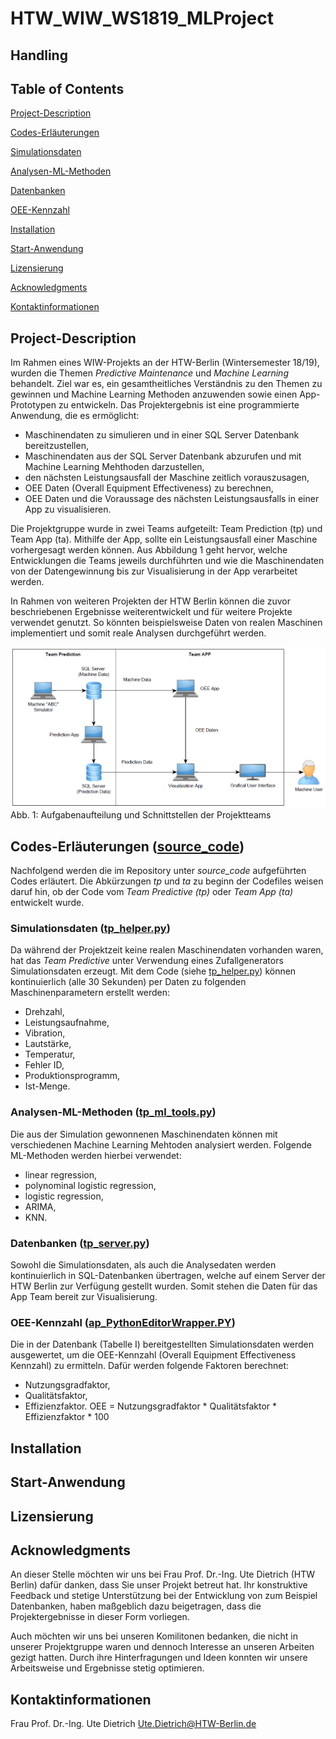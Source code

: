 # HTW_WIW_WS1819_MLProject
## Handling 
## Table of Contents  

[Project-Description](#Project-Description)  

[Codes-Erläuterungen](#Codes-Erläuterungen)

[Simulationsdaten](#Simulationsdaten)

[Analysen-ML-Methoden](#Analysen-ML-Methoden)

[Datenbanken](#Datenbanken)

[OEE-Kennzahl](#OEE-Kennzahl)

[Installation](#Installation)

[Start-Anwendung](#Start-Anwendung)

[Lizensierung](#Lizensierung)

[Acknowledgments](#Acknowledgments)

[Kontaktinformationen](#Kontaktinformationen)

<a name="headers"/>

## Project-Description
Im Rahmen eines WIW-Projekts an der HTW-Berlin (Wintersemester 18/19), wurden die Themen *Predictive Maintenance* und *Machine Learning* behandelt. Ziel war es, ein gesamtheitliches Verständnis zu den Themen zu gewinnen und Machine Learning Methoden anzuwenden sowie einen App-Prototypen zu entwickeln. Das Projektergebnis ist eine programmierte Anwendung, die es ermöglicht:

- Maschinendaten zu simulieren und in einer SQL Server Datenbank bereitzustellen,
- Maschinendaten aus der SQL Server Datenbank abzurufen und mit Machine Learning Mehthoden darzustellen,
- den nächsten Leistungsausfall der Maschine zeitlich vorauszusagen,
- OEE Daten (Overall Equipment Effectiveness) zu berechnen,
- OEE Daten und die Voraussage des nächsten Leistungsausfalls in einer App zu visualisieren.

Die Projektgruppe wurde in zwei Teams aufgeteilt: Team Prediction (tp) und Team App (ta).  Mithilfe der App, sollte ein Leistungsausfall einer Maschine vorhergesagt werden können. Aus Abbildung 1 geht hervor, welche Entwicklungen die Teams jeweils durchführten und wie die Maschinendaten von der Datengewinnung bis zur Visualisierung in der App verarbeitet werden. 

In Rahmen von weiteren Projekten der HTW Berlin können die zuvor beschriebenen Ergebnisse weiterentwickelt und für weitere Projekte verwendet genutzt. So könnten beispielsweise Daten von realen Maschinen implementiert und somit reale Analysen durchgeführt werden.

 
![alt text](https://github.com/Hawky12/HTW_WIW_WS1819_MLProject/blob/master/Aufteilung%20der%20Teams.PNG?raw=true)
Abb. 1: Aufgabenaufteilung und Schnittstellen der Projektteams

## Codes-Erläuterungen ([source_code](https://github.com/dorianzwanzig/HTW_WIW_WS1819_MLProject/tree/master/source_code))
Nachfolgend werden die im Repository unter *source_code* aufgeführten Codes erläutert. Die Abkürzungen *tp* und *ta* zu beginn der Codefiles weisen daruf hin, ob der Code vom *Team Predictive (tp)* oder *Team App (ta)* entwickelt wurde.  
### Simulationsdaten ([tp_helper.py](https://github.com/dorianzwanzig/HTW_WIW_WS1819_MLProject/blob/master/source_code/tp_helper.py))
Da während der Projektzeit keine realen Maschinendaten vorhanden waren, hat das *Team Predictive* unter Verwendung eines Zufallgenerators Simulationsdaten erzeugt. Mit dem Code (siehe [tp_helper.py](https://github.com/dorianzwanzig/HTW_WIW_WS1819_MLProject/blob/master/source_code/tp_helper.py)) können kontinuierlich (alle 30 Sekunden) per Daten zu folgenden Maschinenparametern erstellt werden:
-	Drehzahl,
-	Leistungsaufnahme,
-	Vibration,
-	Lautstärke,
-	Temperatur,
-	Fehler ID,
-	Produktionsprogramm,
-	Ist-Menge.

### Analysen-ML-Methoden ([tp_ml_tools.py](https://github.com/dorianzwanzig/HTW_WIW_WS1819_MLProject/blob/master/source_code/tp_ml_tools.py))
Die aus der Simulation gewonnenen Maschinendaten können mit verschiedenen Machine Learning Mehtoden analysiert werden. Folgende ML-Methoden werden hierbei verwendet:
-	linear regression,
- polynominal logistic regression,
- logistic regression,
-	ARIMA,
- KNN.

### Datenbanken ([tp_server.py](https://github.com/dorianzwanzig/HTW_WIW_WS1819_MLProject/blob/master/source_code/tp_server.py))

Sowohl die Simulationsdaten, als auch die Analysedaten werden kontinuierlich in SQL-Datenbanken übertragen, welche auf einem Server der HTW Berlin zur Verfügung gestellt wurden. Somit stehen die Daten für das App Team bereit zur Visualisierung. 

### OEE-Kennzahl ([ap_PythonEditorWrapper.PY](https://github.com/dorianzwanzig/HTW_WIW_WS1819_MLProject/blob/master/source_code/ap_PythonEditorWrapper.PY))

Die in der Datenbank (Tabelle I) bereitgestellten Simulationsdaten werden ausgewertet, um die OEE-Kennzahl (Overall Equipment Effectiveness Kennzahl) zu ermitteln. Dafür werden folgende Faktoren berechnet:
- Nutzungsgradfaktor,
- Qualitätsfaktor,
- Effizienzfaktor.
OEE = Nutzungsgradfaktor * Qualitätsfaktor * Effizienzfaktor * 100


## Installation

## Start-Anwendung

## Lizensierung

## Acknowledgments
An dieser Stelle möchten wir uns bei Frau Prof. Dr.-Ing. Ute Dietrich (HTW Berlin) dafür danken, dass Sie unser Projekt betreut hat. Ihr konstruktive Feedback und stetige Unterstützung bei der Entwicklung von zum Beispiel Datenbanken, haben maßgeblich dazu beigetragen, dass die Projektergebnisse in dieser Form vorliegen.

Auch möchten wir uns bei unseren Komilitonen bedanken, die nicht in unserer Projektgruppe waren und dennoch Interesse an unseren Arbeiten gezigt hatten. Durch ihre Hinterfragungen und Ideen konnten wir unsere Arbeitsweise und Ergebnisse stetig optimieren.


## Kontaktinformationen
Frau Prof. Dr.-Ing. Ute Dietrich 
Ute.Dietrich@HTW-Berlin.de
